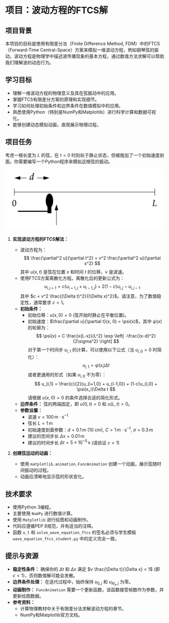 # 项目：波动方程的FTCS解

## 项目背景

本项目的目标是使用有限差分法（Finite Difference Method, FDM）中的FTCS（Forward-Time Central-Space）方案来模拟一维波动方程，例如钢琴弦的振动。波动方程是物理学中描述波传播现象的基本方程，通过数值方法求解可以帮助我们理解波的动态行为。

## 学习目标

*   理解一维波动方程的物理意义及其在弦振动中的应用。
*   掌握FTCS有限差分方案的原理和实现细节。
*   学习如何处理初始条件和边界条件在数值模拟中的应用。
*   熟悉使用Python（特别是NumPy和Matplotlib）进行科学计算和数据可视化。
*   能够创建动态模拟动画，直观展示物理过程。

## 项目任务

考虑一根长度为 $L$ 的弦，在 $t=0$ 时刻处于静止状态，但被施加了一个初始速度剖面。你需要编写一个Python程序来模拟这根弦的振动。

![钢琴弦振动示意图](piano.png)

1.  **实现波动方程的FTCS解法：**
    *   波动方程为：
        $$ \frac{\partial^2 u}{\partial t^2} = v^2 \frac{\partial^2 u}{\partial x^2} $$
        其中 $u(x, t)$ 是弦在位置 $x$ 和时间 $t$ 的位移，$v$ 是波速。
    *   使用FTCS方案离散化方程。离散化后的更新公式为：
        $$ u_{i,j+1} = c(u_{i+1,j} + u_{i-1,j}) + 2(1-c)u_{i,j} - u_{i,j-1} $$
        其中 $c = v^2 \frac{(\Delta t)^2}{(\Delta x)^2}$。请注意，为了数值稳定性，通常要求 $c < 1$。
    *   **初始条件：**
        *   初始位移：$u(x, 0) = 0$ (弦开始时静止在平衡位置)。
        *   初始速度：$\frac{\partial u}{\partial t}(x, 0) = \psi(x)$，其中 $\psi(x)$ 的轮廓为：
            $$ \psi(x) = C \frac{x(L-x)}{L^2} \exp \left[ -\frac{(x-d)^2}{2\sigma^2} \right] $$
            对于第一个时间步 $u_{i,1}$ 的计算，可以使用以下公式（当 $u_{i,0}=0$ 时简化）：
            $$ u_{i,1} = \psi(x_i) \Delta t $$
            或者更通用的形式（如果 $u_{i,0}$ 不为零）：
            $$ u_{i,1} = \frac{c}{2}(u_{i+1,0} + u_{i-1,0}) + (1-c)u_{i,0} + \psi(x_i)\Delta t $$
            请根据 $u(x,0)=0$ 的条件选择合适的简化形式。
    *   **边界条件：** 弦的两端固定，即 $u(0, t) = 0$ 和 $u(L, t) = 0$。
    *   **参数设置：**
        *   波速 $v = 100 \,\mathrm{m\cdot s}^{-1}$
        *   弦长 $L = 1 \,\mathrm{m}$
        *   初始速度剖面参数：$d = 0.1 \,\mathrm{m}$ (10 cm), $C = 1 \,\mathrm{m\cdot s}^{-1}$, $\sigma = 0.3 \,\mathrm{m}$
        *   建议的空间步长 $\Delta x = 0.01 \,\mathrm{m}$
        *   建议的时间步长 $\Delta t = 5 \times 10^{-5} \,\mathrm{s}$ (请验证 $c < 1$)

2.  **创建弦运动的动画：**
    *   使用 `matplotlib.animation.FuncAnimation` 创建一个动画，展示弦随时间振动的过程。
    *   动画应清晰地显示弦的形状变化。

## 技术要求

*   使用Python 3编程。
*   主要使用 `NumPy` 进行数值计算。
*   使用 `Matplotlib` 进行绘图和动画制作。
*   代码应遵循PEP 8规范，并有适当的注释。
*   函数 `u_t` 和 `solve_wave_equation_ftcs` 的签名必须与学生模板 `wave_equation_ftcs_student.py` 中的定义完全一致。

## 提示与资源

*   **稳定性条件：** 确保你的 $\Delta t$ 和 $\Delta x$ 满足 $v \frac{\Delta t}{\Delta x} < 1$ (即 $c < 1$)，否则数值解可能会发散。
*   **边界条件处理：** 在迭代过程中，始终保持 $u_{0,j}$ 和 $u_{N_x,j}$ 为零。
*   **动画制作：** `FuncAnimation` 需要一个更新函数，该函数接受帧数作为参数，并更新绘图数据。
*   **参考资料：**
    *   计算物理教材中关于有限差分法求解波动方程的章节。
    *   NumPy和Matplotlib官方文档。
